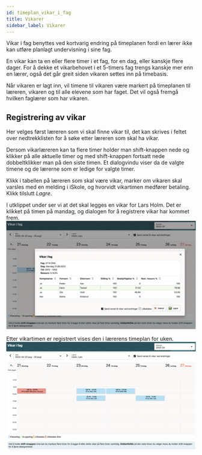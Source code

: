 ```yaml
---
id: timeplan_vikar_i_fag
title: Vikarer
sidebar_label: Vikarer
---
```

Vikar i fag benyttes ved kortvarig endring på timeplanen fordi en lærer ikke kan utføre planlagt undervisning i sine fag. 

En vikar kan ta en eller flere timer i et fag, for en dag, eller kanskje flere dager. For å dekke et vikarbehovet i et 5-timers fag trengs kanskje mer enn en lærer, også det går greit siden vikaren settes inn på timebasis.

Når vikaren er lagt inn, vil timene til vikaren være markert på timeplanen til læreren, vikaren og til alle elevene som har faget. Det vil også fremgå hvilken faglærer som har vikaren.

## Registrering av vikar
Her velges først læreren som vi skal finne vikar til, det kan skrives i feltet over nedtrekklisten for å søke etter læreren som skal ha vikar. 

Dersom  vikarlæreren kan ta flere timer holder man shift-knappen nede og klikker på alle aktuelle timer og med shift-knappen fortsatt nede dobbeltklikker man på den siste timen. Et dialogvindu viser da de valgte timene og de lærerne som er ledige  for valgte timer. 

Klikk i tabellen på læreren som skal være vikar, marker om vikaren skal varsles med en melding i iSkole, og hvorvidt vikartimen medfører betaling. Klikk tilslutt _Lagre_.

I utklippet under ser vi at det skal legges en vikar for Lars Holm. Det er klikket på timen på mandag, og dialogen for å registrere vikar har kommet frem.
![bilde](/img/tp_vikarer_registrering.png)

Etter vikartimen er registrert vises den i lærerens timeplan for uken.
![bilde](/img/tp_vikarer_timeplan.png)


